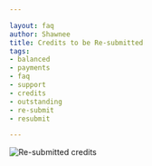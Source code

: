 ```yaml
---

layout: faq
author: Shawnee
title: Credits to be Re-submitted
tags:
- balanced
- payments
- faq
- support
- credits
- outstanding
- re-submit
- resubmit

---
```


![Re-submitted credits](https://balancedpayments.zendesk.com/attachments/token/jrnv4puecci3ogk/?name=email_failed_credits_r2.jpg "Re-Submitted credits")
